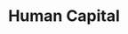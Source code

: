 ---
layout: firm_page
title: "Human Capital"
id: "human.capital"
permalink: "/humancapitalhuman.capital/"
website: "https://human.capital/"
offices: "San Francisco (United States)"
investment_stages: "Seed, Series A, Series B, Series C"
portfolio_companies: "Livongo, Snowflake, Commure, Anduril, Dandy, Brex, Applied Intuition, Cloaked, Transcarent, Scale, Qualia, Speechify, AIM, Able, Athelas, Beacon, Biograph, Bolt, Clumio, Elementl, Fellow, Flock, Hearth, Homeward, Jasper Health, Kalshi, Kojo, Lacework, Lean Technologies, Local Kitchens, Maybern, Medra, Nominal, Nova Credit, Observe, Onebrief, Posh, Sanas, Splitgate Studio, Trackonomy, Vise, Wildlife, Wraithwatch, Yendo, Zelos"
portfolio_link: "https://human.capital/portfolio"
investment_markets: "Enterprise Software, AI, Cloud Infrastructure, Data Analytics, FinTech, PropTech, Cyber Security, Autonomous Vehicles, HealthTech, Digital Health, HRTech, E-commerce, Digital Media, "
founded_year: "2015"
description: "Human Capital partners with exceptional founders, deploying capital and building teams of the highest caliber at scale. They invest in founders, teams, and startups that share a mindset of turning great ideas into great companies."
linkedin: "https://www.linkedin.com/company/humandotcapital"
twitter: ""
instagram: ""
team_page: ""
investor_type: "Venture Capital"
crunchbase: ""
pitchbook: ""

# SEO Optimization
meta_title: "Human Capital - VC Firm - projectstartups.com"
meta_description: "Human Capital, Human Capital partners with exceptional founders, deploying capital and building teams of the highest caliber at scale. They invest in founders, teams..."
meta_keywords: "Human Capital, Enterprise Software, AI, Cloud Infrastructure, Data Analytics, FinTech, PropTech, Cyber Security, Autonomous Vehicles, HealthTech, Digital Health, HRTech, E-commerce, Digital Media, , VC firm, venture capital, startup investor, projectstartups.com"
canonical_url: "https://vc.projectstartups.com/humancapitalhuman.capital/"
---